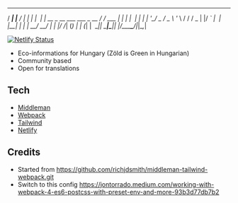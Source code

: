    _____                     ______     _     _ 
  / ____|                   |___  /    | |   | |&nbsp;
 | |  __ _ __ ___  ___ _ __    / / ___ | | __| |&nbsp;
 | | |_ | '__/ _ \/ _ \ '_ \  / / / _ \| |/ _` |&nbsp;
 | |__| | | |  __/  __/ | | |/ /_| (_) | | (_| |&nbsp;
  \_____|_|  \___|\___|_| |_/_____\___/|_|\__,_|
                                                
                                                
[![Netlify Status](https://api.netlify.com/api/v1/badges/2e777fa6-730c-4620-ad60-aece7fee953d/deploy-status)](https://app.netlify.com/sites/boring-swanson-3a6cc9/deploys)

* Eco-informations for Hungary (Zöld is Green in Hungarian)
* Community based
* Open for translations

## Tech

* [Middleman](https://middlemanapp.com/)
* [Webpack](https://webpack.js.org/)
* [Tailwind](https://tailwindcss.com/)
* [Netlify](https://www.netlifycms.org/)

## Credits

* Started from https://github.com/richjdsmith/middleman-tailwind-webpack.git
* Switch to this config https://jontorrado.medium.com/working-with-webpack-4-es6-postcss-with-preset-env-and-more-93b3d77db7b2
